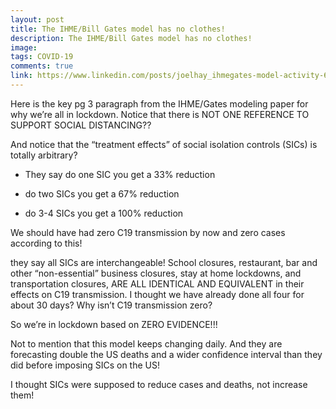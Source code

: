 ```yaml
---
layout: post
title: The IHME/Bill Gates model has no clothes!
description: The IHME/Bill Gates model has no clothes!
image: 
tags: COVID-19
comments: true
link: https://www.linkedin.com/posts/joelhay_ihmegates-model-activity-6656242160138092544-fmKB/
---
```

Here is the key pg 3 paragraph from the IHME/Gates modeling paper for
why we’re all in lockdown. Notice that there is NOT ONE REFERENCE TO
SUPPORT SOCIAL DISTANCING??

And notice that the “treatment effects” of social isolation controls
(SICs) is totally arbitrary?

-   They say do one SIC you get a 33% reduction

-   do two SICs you get a 67% reduction

-   do 3-4 SICs you get a 100% reduction

We should have had zero C19 transmission by now and zero cases according
to this!

they say all SICs are interchangeable! School closures, restaurant, bar
and other “non-essential” business closures, stay at home lockdowns, and
transportation closures, ARE ALL IDENTICAL AND EQUIVALENT in their
effects on C19 transmission. I thought we have already done all four for
about 30 days? Why isn’t C19 transmission zero?

So we’re in lockdown based on ZERO EVIDENCE!!!

Not to mention that this model keeps changing daily. And they are
forecasting double the US deaths and a wider confidence interval than
they did before imposing SICs on the US!

I thought SICs were supposed to reduce cases and deaths, not increase
them!

